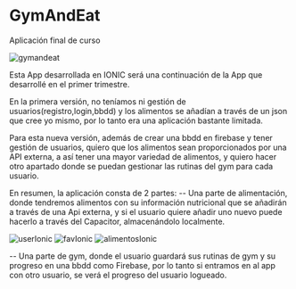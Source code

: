 # GymAndEat
Aplicación final de curso

![gymandeat](https://user-images.githubusercontent.com/72436145/161440435-8c374d76-7400-4b3d-9d23-33f1beade971.png)

Esta App desarrollada en IONIC será una continuación de la App que desarrollé en el primer trimestre.

En la primera versión, no teníamos ni gestión de usuarios(registro,login,bbdd) y los alimentos se añadían a través de un json que cree yo mismo, por lo tanto era una aplicación bastante limitada.

Para esta nueva versión, además de crear una bbdd en firebase y tener gestión de usuarios, quiero que los alimentos sean proporcionados por una API externa, a así tener una mayor variedad de alimentos, y quiero hacer otro apartado donde se puedan gestionar las rutinas del gym para cada usuario.

En resumen, la aplicación consta de 2 partes:
-- Una parte de alimentación, donde tendremos alimentos con su información nutricional que se añadirán a través de una Api externa, y si el usuario quiere añadir uno nuevo puede hacerlo a través del Capacitor, almacenándolo localmente.

![userIonic](https://user-images.githubusercontent.com/72436145/161440443-fce49c6d-0878-443f-a4f6-7f8a4b30f42e.png)
![favIonic](https://user-images.githubusercontent.com/72436145/161440448-4a3d56be-1e34-4d1b-9ea4-23507b1d0356.png)
![alimentosIonic](https://user-images.githubusercontent.com/72436145/161440450-ab25c8af-298d-4d64-b7af-411a0ec555e4.png)


-- Una parte de gym, donde el usuario guardará sus rutinas de gym y su progreso en una bbdd como Firebase, por lo tanto si entramos en al app con otro usuario, se verá el progreso del usuario logueado.
